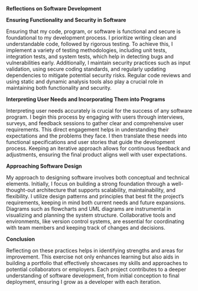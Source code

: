 **Reflections on Software Development**

**Ensuring Functionality and Security in Software**

Ensuring that my code, program, or software is functional and secure is foundational to my development process. I prioritize writing clean and understandable code, followed by rigorous testing. To achieve this, I implement a variety of testing methodologies, including unit tests, integration tests, and system tests, which help in detecting bugs and vulnerabilities early. Additionally, I maintain security practices such as input validation, using secure coding standards, and regularly updating dependencies to mitigate potential security risks. Regular code reviews and using static and dynamic analysis tools also play a crucial role in maintaining both functionality and security.

**Interpreting User Needs and Incorporating Them into Programs**

Interpreting user needs accurately is crucial for the success of any software program. I begin this process by engaging with users through interviews, surveys, and feedback sessions to gather clear and comprehensive user requirements. This direct engagement helps in understanding their expectations and the problems they face. I then translate these needs into functional specifications and user stories that guide the development process. Keeping an iterative approach allows for continuous feedback and adjustments, ensuring the final product aligns well with user expectations.

**Approaching Software Design**

My approach to designing software involves both conceptual and technical elements. Initially, I focus on building a strong foundation through a well-thought-out architecture that supports scalability, maintainability, and flexibility. I utilize design patterns and principles that best fit the project’s requirements, keeping in mind both current needs and future expansions. Diagrams such as flowcharts and UML diagrams are instrumental in visualizing and planning the system structure. Collaborative tools and environments, like version control systems, are essential for coordinating with team members and keeping track of changes and decisions.

**Conclusion**

Reflecting on these practices helps in identifying strengths and areas for improvement. This exercise not only enhances learning but also aids in building a portfolio that effectively showcases my skills and approaches to potential collaborators or employers. Each project contributes to a deeper understanding of software development, from initial conception to final deployment, ensuring I grow as a developer with each iteration.
